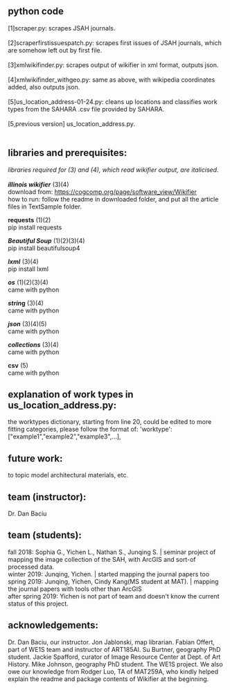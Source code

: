 ## python code
[1]scraper.py: scrapes JSAH journals.</br></br>
[2]scraperfirstissuespatch.py: scrapes first issues of JSAH journals, which are somehow left out by first file.</br></br>
[3]xmlwikifinder.py: scrapes output of wikifier in xml format, outputs json.</br></br>
[4]xmlwikifinder_withgeo.py: same as above, with wikipedia coordinates added, also outputs json.</br></br>
[5]us_location_address-01-24.py: cleans up locations and classifies work types from the SAHARA .csv file provided by SAHARA.</br></br>
[5,previous version] us_location_address.py.</br></br>

## libraries and prerequisites:
*libraries required for (3) and (4), which read wikifier output, are italicised.*</br></br>
__*illinois wikifier*__ (3)(4)</br>
download from: https://cogcomp.org/page/software_view/Wikifier</br>
how to run: follow the readme in downloaded folder, and put all the article files in TextSample folder.</br>

__requests__ (1)(2)</br>
pip install requests</br>

__*Beautiful Soup*__ (1)(2)(3)(4)</br>
pip install beautifulsoup4</br>

__*lxml*__ (3)(4)</br>
pip install lxml</br>

__*os*__ (1)(2)(3)(4)</br>
came with python</br>

__*strin*g__ (3)(4)</br>
came with python</br>

__*json*__ (3)(4)(5)</br>
came with python</br>

__*collections*__ (3)(4)</br>
came with python</br>

__csv__ (5)</br>
came with python</br>
## explanation of work types in us_location_address.py:
the worktypes dictionary, starting from line 20, could be edited to more fitting categories, please follow the format of:
'worktype':["example1","example2","example3",...],</br>
## future work:
to topic model architectural materials, etc.</br>
## team (instructor):
Dr. Dan Baciu
## team (students):
fall 2018: Sophia G., Yichen L., Nathan S., Junqing S. | seminar project of mapping the image collection of the SAH, with ArcGIS and sort-of processed data. </br>
winter 2019: Junqing, Yichen. | started mapping the journal papers too </br>
spring 2019: Junqing, Yichen, Cindy Kang(MS student at MAT). | mapping the journal papers with tools other than ArcGIS</br>
after spring 2019: Yichen is not part of team and doesn't know the current status of this project.
## acknowledgements:
Dr. Dan Baciu, our instructor. Jon Jablonski, map librarian. Fabian Offert, part of WE1S team and instructor of ART185AI. Su Burtner, geography PhD student. Jackie Spafford, curator of Image Resource Center at Dept. of Art History. Mike Johnson, geography PhD student. The WE1S project. We also owe our knowledge from Rodger Luo, TA of MAT259A, who kindly helped explain the readme and package contents of Wikifier at the beginning.
